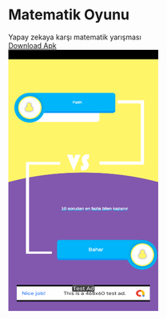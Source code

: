 # Matematik Oyunu
Yapay zekaya karşı matematik yarışması<br>
<a href="https://github.com/fatihgules/Math-Game/raw/main/Apk/matemaik_oyunu.apk">Download Apk</a><br>
<img width="300" height="520"  src="https://raw.githubusercontent.com/fatihgules/Math-Game/main/Screenshot/Screenshot_20211011-035334.png?token=ANVK7JC4QPN4JRNJDYQRMJTBMOH62"/>
